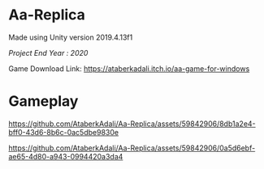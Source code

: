 # Aa-Replica
Made using Unity version 2019.4.13f1

*Project End Year : 2020*

Game Download Link: https://ataberkadali.itch.io/aa-game-for-windows
# Gameplay




https://github.com/AtaberkAdali/Aa-Replica/assets/59842906/8db1a2e4-bff0-43d6-8b6c-0ac5dbe9830e



https://github.com/AtaberkAdali/Aa-Replica/assets/59842906/0a5d6ebf-ae65-4d80-a943-0994420a3da4

